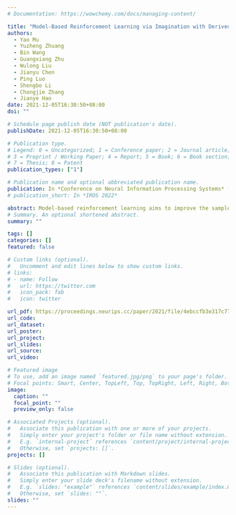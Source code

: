 ```yaml
---
# Documentation: https://wowchemy.com/docs/managing-content/

title: "Model-Based Reinforcement Learning via Imagination with Derived Memory"
authors:
  - Yao Mu
  - Yuzheng Zhuang
  - Bin Wang
  - Guangxiang Zhu
  - Wulong Liu
  - Jianyu Chen
  - Ping Luo
  - Shengbo Li
  - Chongjie Zhang
  - Jianye Hao
date: 2021-12-05T16:30:50+08:00
doi: ""

# Schedule page publish date (NOT publication's date).
publishDate: 2021-12-05T16:30:50+08:00

# Publication type.
# Legend: 0 = Uncategorized; 1 = Conference paper; 2 = Journal article;
# 3 = Preprint / Working Paper; 4 = Report; 5 = Book; 6 = Book section;
# 7 = Thesis; 8 = Patent
publication_types: ["1"]

# Publication name and optional abbreviated publication name.
publication: In *Conference on Neural Information Processing Systems* (**NeurIPS**), 2021
# publication_short: In *IROS 2022*

abstract: Model-based reinforcement learning aims to improve the sample efficiency of policy learning by modeling the dynamics of the environment. Recently, the latent dynamics model is further developed to enable fast planning in a compact space. It summarizes the high-dimensional experiences of an agent, which mimics the memory function of humans. Learning policies via imagination with the latent model shows great potential for solving complex tasks. However, only considering memories from the true experiences in the process of imagination could limit its advantages. Inspired by the memory prosthesis proposed by neuroscientists, we present a novel model-based reinforcement learning framework called Imagining with Derived Memory (IDM). It enables the agent to learn policy from enriched diverse imagination with prediction-reliability weight, thus improving sample efficiency and policy robustness. Experiments on various high-dimensional visual control tasks in the DMControl benchmark demonstrate that IDM outperforms previous state-of-the-art methods in terms of policy robustness and further improves the sample efficiency of the model-based method.
# Summary. An optional shortened abstract.
summary: ""

tags: []
categories: []
featured: false

# Custom links (optional).
#   Uncomment and edit lines below to show custom links.
# links:
# - name: Follow
#   url: https://twitter.com
#   icon_pack: fab
#   icon: twitter

url_pdf: https://proceedings.neurips.cc/paper/2021/file/4ebccfb3e317c7789f04f7a558df4537-Paper.pdf
url_code:
url_dataset:
url_poster:
url_project:
url_slides:
url_source:
url_video:

# Featured image
# To use, add an image named `featured.jpg/png` to your page's folder. 
# Focal points: Smart, Center, TopLeft, Top, TopRight, Left, Right, BottomLeft, Bottom, BottomRight.
image:
  caption: ""
  focal_point: ""
  preview_only: false

# Associated Projects (optional).
#   Associate this publication with one or more of your projects.
#   Simply enter your project's folder or file name without extension.
#   E.g. `internal-project` references `content/project/internal-project/index.md`.
#   Otherwise, set `projects: []`.
projects: []

# Slides (optional).
#   Associate this publication with Markdown slides.
#   Simply enter your slide deck's filename without extension.
#   E.g. `slides: "example"` references `content/slides/example/index.md`.
#   Otherwise, set `slides: ""`.
slides: ""
---
```

